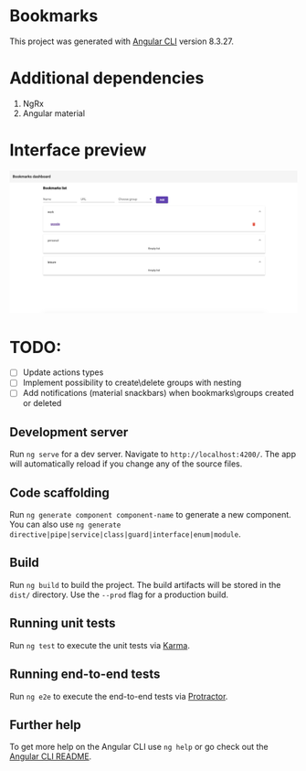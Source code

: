 # Bookmarks

This project was generated with [Angular CLI](https://github.com/angular/angular-cli) version 8.3.27.

# Additional dependencies
1. NgRx
2. Angular material

# Interface preview
![Preview](preview.png)

# TODO:
- [ ] Update actions types
- [ ] Implement possibility to create\delete groups with nesting
- [ ] Add notifications (material snackbars) when bookmarks\groups created or deleted

## Development server

Run `ng serve` for a dev server. Navigate to `http://localhost:4200/`. The app will automatically reload if you change any of the source files.

## Code scaffolding

Run `ng generate component component-name` to generate a new component. You can also use `ng generate directive|pipe|service|class|guard|interface|enum|module`.

## Build

Run `ng build` to build the project. The build artifacts will be stored in the `dist/` directory. Use the `--prod` flag for a production build.

## Running unit tests

Run `ng test` to execute the unit tests via [Karma](https://karma-runner.github.io).

## Running end-to-end tests

Run `ng e2e` to execute the end-to-end tests via [Protractor](http://www.protractortest.org/).

## Further help

To get more help on the Angular CLI use `ng help` or go check out the [Angular CLI README](https://github.com/angular/angular-cli/blob/master/README.md).

